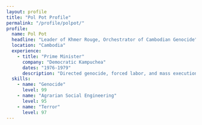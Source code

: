 ```yaml
---
layout: profile
title: "Pol Pot Profile"
permalink: "/profile/polpot/"
profile:
  name: Pol Pot
  headline: "Leader of Khmer Rouge, Orchestrator of Cambodian Genocide"
  location: "Cambodia"
  experience:
    - title: "Prime Minister"
      company: "Democratic Kampuchea"
      dates: "1976-1979"
      description: "Directed genocide, forced labor, and mass executions."
  skills:
    - name: "Genocide"
      level: 99
    - name: "Agrarian Social Engineering"
      level: 95
    - name: "Terror"
      level: 97
---
```

